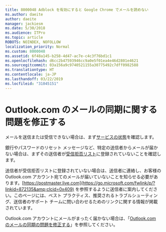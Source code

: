```yaml
---
title: 8000048 Adblock を有効にすると Google Chrome でメールを読めない
ms.author: daeite
author: daeite
manager: jackiesm
ms.date: 5/30/2018
ms.audience: ITPro
ms.topic: article
ROBOTS: NOINDEX, NOFOLLOW
localization_priority: Normal
ms.custom: 8000048
ms.assetid: 6f48a145-b258-4d47-ac7e-c4c3f76bd1c1
ms.openlocfilehash: d6cc2b47593946cc9a0e5f01ea4e46d2801e4621
ms.sourcegitcommit: 03a156a9c9740521155a30775492c7dff0982588
ms.translationtype: HT
ms.contentlocale: ja-JP
ms.lasthandoff: 03/22/2019
ms.locfileid: "31045151"
---
```

# <a name="fix-outlookcom-email-sync-issues"></a>Outlook.com のメールの同期に関する問題を修正する

メールを送信または受信できない場合は、まず[サービスの状態](https://go.microsoft.com/fwlink/p/?linkid=837482&amp;clcid=0x409)を確認します。
  
銀行やパスワードのリセット メッセージなど、特定の送信者からメールが届かない場合は、まずその送信者が[受信拒否リスト](https://go.microsoft.com/fwlink/p/?linkid=873133&amp;clcid=0x409)に登録されていないことを確認します。
  
送信者が受信拒否リストに登録されていない場合は、送信者に連絡し、お客様の Outlook.com アカウント宛てのメールが届いていないことを知らせる必要があります。[https://postmaster.live.com](https://go.microsoft.com/fwlink/p/?linkid=872135&amp;clcid=0x409) を参照するように送信者に案内してください。このページには、ベスト プラクティス、推奨されるトラブルシューティング、送信者のサポート チームに問い合わせるためのリンクに関する情報が掲載されています。
  
Outlook.com アカウントにメールがまったく届かない場合は、「[Outlook.com のメールの同期の問題を修正する](https://go.microsoft.com/fwlink/p/?linkid=2001207&amp;clcid=0x409)」を参照してください。
  

